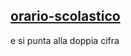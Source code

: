 ## [orario-scolastico](https://taccotacco24.github.io/orario-scolastico)
e si punta alla doppia cifra